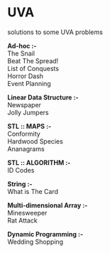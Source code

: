 UVA
===

solutions to some UVA problems

<b>Ad-hoc :-</b><br>
The Snail<br>
Beat The Spread!<br>
List of Conquests<br>
Horror Dash<br>
Event Planning<br>

<b>Linear Data Structure :-</b><br>
Newspaper<br>
Jolly Jumpers<br>

<b>STL :: MAPS :- </b><br>
Conformity <br>
Hardwood Species<br>
Ananagrams<br>

<b>STL :: ALGORITHM :- </b><br>
ID Codes<br>

<b>String :- </b><br>
What is The Card<br>

<b>Multi-dimensional Array :- </b><br>
Minesweeper<br>
Rat Attack<br>

<b>Dynamic Programming :- </b><br>
Wedding Shopping<br>
